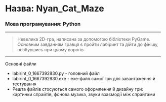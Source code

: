 # Назва: Nyan_Cat_Maze
### Мова програмування: Python
---
>Невелика 2D-гра, написана за допомогою бібліотеки PyGame. Основним завданням гравця є пройти лабіринт та дійти до фінішу, позбувшись при цьому ворогів.
---

Основні файли
* labirint_0_1667392830.py - головний файл
* labirint_0_1667392830.exe - exe-файл самої гри для завантаження й тестування
* Решта файлів стосуються самого оформлення й дизайну гри: картинки спрайтів, фонова музика, звуки взаємодії між спрайтами



